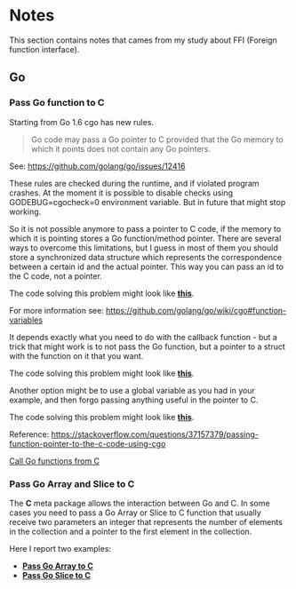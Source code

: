 # Notes

This section contains notes that cames from my study about FFI (Foreign function interface).

## Go 

### Pass Go function to C

Starting from Go 1.6 cgo has new rules.

> Go code may pass a Go pointer to C provided that the Go memory to which it points does not contain any Go pointers.

See: https://github.com/golang/go/issues/12416

These rules are checked during the runtime, and if violated program crashes. At the moment it is possible to disable checks using GODEBUG=cgocheck=0 environment variable. But in future that might stop working.

So it is not possible anymore to pass a pointer to C code, if the memory to which it is pointing stores a Go function/method pointer. There are several ways to overcome this limitations, but I guess in most of them you should store a synchronized data structure which represents the correspondence between a certain id and the actual pointer. This way you can pass an id to the C code, not a pointer.

The code solving this problem might look like **[this](1_method.go)**.

For more information see: https://github.com/golang/go/wiki/cgo#function-variables


It depends exactly what you need to do with the callback function - but a trick that might work is to not pass the Go function, but a pointer to a struct with the function on it that you want.

The code solving this problem might look like **[this](2_method.go)**.

Another option might be to use a global variable as you had in your example, and then forgo passing anything useful in the pointer to C.

The code solving this problem might look like **[this](3_method.go)**.

Reference: https://stackoverflow.com/questions/37157379/passing-function-pointer-to-the-c-code-using-cgo

[Call Go functions from C](https://stackoverflow.com/questions/6125683/call-go-functions-from-c)

### Pass Go Array and Slice to C

The **C** meta package allows the interaction between Go and C. In some cases you
need to pass a Go Array or Slice to C function that usually receive two 
parameters an integer that represents the number of elements in the collection
and a pointer to the first element in the collection.

Here I report two examples:

- **[Pass Go Array to C](pass-array-to-c.go)**
- **[Pass Go Slice to C](pass-slice-to-c.go)**
